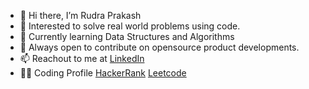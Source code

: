 - 👋 Hi there, I’m Rudra Prakash
- 👀 Interested to solve real world problems using code.
- 🌱 Currently learning Data Structures and Algorithms
- 💞️ Always open to contribute on opensource product developments.
- 📫 Reachout to me at [LinkedIn](https://www.linkedin.com/in/rudra-prakash-edamalapaati/)
- 👨‍💻 Coding Profile [HackerRank](https://www.hackerrank.com/edamalapatirudr1)  [Leetcode](https://leetcode.com/Rudraprakash054/)

<!---
Rudraprakash054/Rudraprakash054 is a ✨ special ✨ repository because its `README.md` (this file) appears on your GitHub profile.
You can click the Preview link to take a look at your changes.
--->
